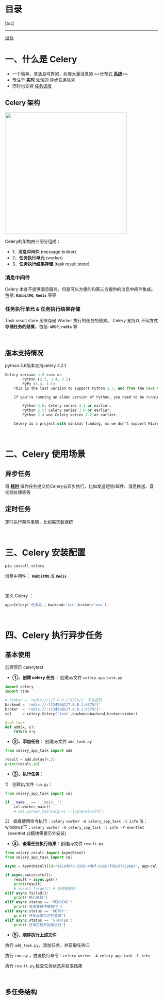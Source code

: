 # 目录

[toc]

---

[出处](https://www.cnblogs.com/angelyan/p/10531635.html)

# 一、什么是 Celery

- 一个简单、灵活且可靠的，处理大量消息的 ==分布式 **<u>系统</u>**==
- 专注于 <u>**实时**</u> 处理的 异步任务队列
- 同时也支持 <u>任务调度</u>


## Celery 架构

<img style="width:400px" src="https://img2018.cnblogs.com/blog/1449147/201903/1449147-20190314171017451-2049862911.png"></img>


Celery的架构由三部分组成：
- 1、**消息中间件** (message broker)
- 2、**任务执行单元** (worker)
- 3、**任务执行结果存储** (task result store)



### 消息中间件
Celery 本身不提供消息服务，但是可以方便的和第三方提供的消息中间件集成。
包括: **`RabbitMQ`**, **`Redis`** 等等


### 任务执行单元 & 任务执行结果存储
Task result store 用来存储 Worker 执行的任务的结果。
Celery 支持以 不同方式 **存储任务的结果**。包括: **`AMQP`**, **`redis`** 等

<br>

## 版本支持情况

python 3.6版本支持celery 4.2.1

```python
Celery version 4.0 runs on
        Python ❨2.7, 3.4, 3.5❩
        PyPy ❨5.4, 5.5❩
    This is the last version to support Python 2.7, and from the next version (Celery 5.x) Python 3.5 or newer is required.

    If you’re running an older version of Python, you need to be running an older version of Celery:

        Python 2.6: Celery series 3.1 or earlier.
        Python 2.5: Celery series 3.0 or earlier.
        Python 2.4 was Celery series 2.2 or earlier.

    Celery is a project with minimal funding, so we don’t support Microsoft Windows. Please don’t open any issues related to that platform.
```
<br>


# 二、Celery 使用场景

## 异步任务

将 **<u>耗时</u>** 操作任务提交给Celery去异步执行，比如发送短信/邮件、消息推送、音视频处理等等

## 定时任务

定时执行某件事情，比如每天数据统


<br>

# 三、Celery 安装配置

```python
pip install celery
```

消息中间件： **`RabbitMQ`** 或 **`Redis`**

<br>

定义 Celery ：
```python
app=Celery('任务名'，backend='xxx',broker='xxx')
```

<br>


# 四、Celery 执行异步任务

## 基本使用

创建项目 celerytest

- **①、创建 celery 任务** ：创建py文件 `celery_app_task.py`

```python
import celery
import time

# broker = 'redis://127.0.0.1:6379/2' 不加密码
backend = 'redis://:123456@127.0.0.1:6379/1'
broker  = 'redis://:123456@127.0.0.1:6379/2'
cel     = celery.Celery('test',backend=backend,broker=broker)

@cel.task
def add(x, y):
    return x+y
```


- **②、添加任务**： 创建py文件 `add_task.py`

```python
from celery_app_task import add

result = add.delay(4,5)
print(result.id)
```


- **③、执行任务**：

1） 创建py文件 `run.py`：

```python
from celery_app_task import cel

if __name__ == '__main__':
    cel.worker_main()
    # cel.worker_main(argv=['--loglevel=info')
```
2） 或者使用命令执行：`celery worker -A celery_app_task -l info`
注：windows下：`celery worker -A celery_app_task -l info -P eventlet`（eventlet 此模块需要另外安装）
<br>

- **④、查看任务执行结果**：创建py文件 `result.py`

```python
from celery.result import AsyncResult
from celery_app_task import cel

async = AsyncResult(id="e919d97d-2938-4d0f-9265-fd8237dc2aa3", app=cel)

if async.successful():
    result = async.get()
    print(result)
    # result.forget() # 将结果删除
elif async.failed():
    print('执行失败')
elif async.status == 'PENDING':
    print('任务等待中被执行')
elif async.status == 'RETRY':
    print('任务异常后正在重试')
elif async.status == 'STARTED':
    print('任务已经开始被执行')
```

- **⑤、顺序执行上述文件**

执行 `add_task.py`，添加任务，并获取任务ID

执行 `run.py` ，或者执行命令：`celery worker -A celery_app_task -l info`

执行 `result.py`,检查任务状态并获取结果

<br>


## 多任务结构








<u></u>

<br>

```python

```